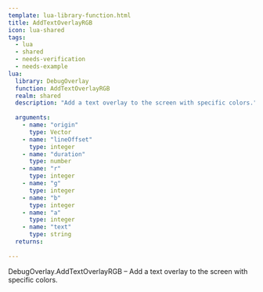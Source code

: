 ```yaml
---
template: lua-library-function.html
title: AddTextOverlayRGB
icon: lua-shared
tags:
  - lua
  - shared
  - needs-verification
  - needs-example
lua:
  library: DebugOverlay
  function: AddTextOverlayRGB
  realm: shared
  description: "Add a text overlay to the screen with specific colors."
  
  arguments:
    - name: "origin"
      type: Vector
    - name: "lineOffset"
      type: integer
    - name: "duration"
      type: number
    - name: "r"
      type: integer
    - name: "g"
      type: integer
    - name: "b"
      type: integer
    - name: "a"
      type: integer
    - name: "text"
      type: string
  returns:
    
---
```


<div class="lua__search__keywords">
DebugOverlay.AddTextOverlayRGB &#x2013; Add a text overlay to the screen with specific colors.
</div>
